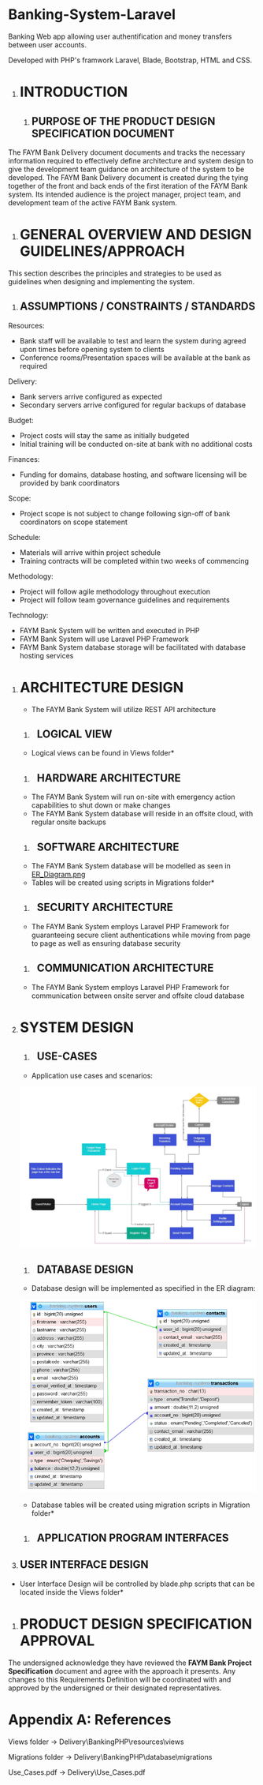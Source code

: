# Banking-System-Laravel

Banking Web app allowing user authentification and money transfers between user accounts.

Developed with PHP's framwork Laravel, Blade, Bootstrap, HTML and CSS.

1. # **INTRODUCTION**
   1. ## **PURPOSE OF THE PRODUCT DESIGN SPECIFICATION DOCUMENT**
The FAYM Bank Delivery document documents and tracks the necessary information required to effectively define architecture and system design to give the development team guidance on architecture of the system to be developed. The FAYM Bank Delivery document is created during the tying together of the front and back ends of the first iteration of the FAYM Bank system. Its intended audience is the project manager, project team, and development team of the active FAYM Bank system.
1. # **GENERAL OVERVIEW AND DESIGN GUIDELINES/APPROACH**
This section describes the principles and strategies to be used as guidelines when designing and implementing the system.
1. ## **ASSUMPTIONS / CONSTRAINTS / STANDARDS**
Resources:

- Bank staff will be available to test and learn the system during agreed upon times before opening system to clients
- Conference rooms/Presentation spaces will be available at the bank as required

Delivery:

- Bank servers arrive configured as expected
- Secondary servers arrive configured for regular backups of database

Budget:

- Project costs will stay the same as initially budgeted
- Initial training will be conducted on-site at bank with no additional costs

Finances:

- Funding for domains, database hosting, and software licensing will be provided by bank coordinators

Scope:

- Project scope is not subject to change following sign-off of bank coordinators on scope statement

Schedule:

- Materials will arrive within project schedule
- Training contracts will be completed within two weeks of commencing

Methodology:

- Project will follow agile methodology throughout execution
- Project will follow team governance guidelines and requirements

Technology:

- FAYM Bank System will be written and executed in PHP
- FAYM Bank System will use Laravel PHP Framework
- FAYM Bank System database storage will be facilitated with database hosting services
1. # **ARCHITECTURE DESIGN**
   - The FAYM Bank System will utilize REST API architecture
   1. ## ` `**LOGICAL VIEW**
   - Logical views can be found in Views folder\*
   1. ## ` `**HARDWARE ARCHITECTURE**
   - The FAYM Bank System will run on-site with emergency action capabilities to shut down or make changes
   - The FAYM Bank System database will reside in an offsite cloud, with regular onsite backups
   1. ## ` `**SOFTWARE ARCHITECTURE**
   - The FAYM Bank System database will be modelled as seen in [ER_Diagram.png](ER_Diagram.png)
   - Tables will be created using scripts in Migrations folder\*
   1. ## ` `**SECURITY ARCHITECTURE**
   - The FAYM Bank System employs Laravel PHP Framework for guaranteeing secure client authentications while moving from page to page as well as ensuring database security
   1. ## ` `**COMMUNICATION ARCHITECTURE**
   - The FAYM Bank System employs Laravel PHP Framework for communication between onsite server and offsite cloud database
1. # **SYSTEM DESIGN**
   1. ## ` `**USE-CASES**
   - Application use cases and scenarios:
   
   ![FAYM-Use-Cases.jpg](FAYM-Use-Cases.jpg)
   
   1. ## ` `**DATABASE DESIGN**
   - Database design will be implemented as specified in the ER diagram:
   
   ![ER_Diagram.png](ER_Diagram.png)
   
   - Database tables will be created using migration scripts in Migration folder\*
   1. ## ` `**APPLICATION PROGRAM INTERFACES**

1. ## **USER INTERFACE DESIGN**
- User Interface Design will be controlled by blade.php scripts that can be located inside the Views folder\*
1. # **PRODUCT DESIGN SPECIFICATION APPROVAL**
The undersigned acknowledge they have reviewed the **FAYM Bank Project Specification** document and agree with the approach it presents. Any changes to this Requirements Definition will be coordinated with and approved by the undersigned or their designated representatives.

# **Appendix A: References**

Views folder -> Delivery\BankingPHP\resources\views

Migrations folder -> Delivery\BankingPHP\database\migrations

Use\_Cases.pdf -> Delivery\Use\_Cases.pdf


